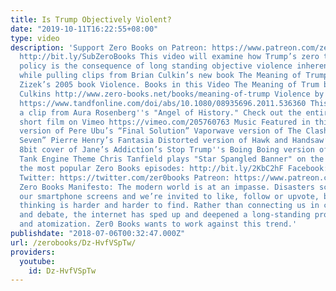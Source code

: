 ```yaml
---
title: Is Trump Objectively Violent?
date: "2019-10-11T16:22:55+08:00"
type: video
description: 'Support Zero Books on Patreon: https://www.patreon.com/zerobooks Subscribe:
  http://bit.ly/SubZeroBooks This video will examine how Trump’s zero tolerance immigration
  policy is the consequence of long standing objective violence inherent to our society
  while pulling clips from Brian Culkin’s new book The Meaning of Trump and from Slavoj
  Zizek’s 2005 book Violence. Books in this Video The Meaning of Trum by Brian Francis
  Culkins http://www.zero-books.net/books/meaning-of-trump Violence by Slavoj Zizek
  https://www.tandfonline.com/doi/abs/10.1080/08935696.2011.536360 This video includes
  a clip from Aura Rosenberg''s "Angel of History." Check out the entirety of this
  short film on Vimeo https://vimeo.com/205760763 Music Featured in this video Vaporwave
  version of Pere Ubu’s “Final Solution” Vaporwave version of The Clash’s “The Magnificent
  Seven” Pierre Henry’s Fantasia Distorted version of Hawk and Handsaw’s “Romceasca”
  8bit cover of Jane’s Addiction’s Stop Trump''s Boing Boing version of Thomas the
  Tank Engine Theme Chris Tanfield plays "Star Spangled Banner" on the theremin Watch
  the most popular Zero Books episodes: http://bit.ly/2KbC2hF Facebook: https://www.facebook.com/ZeroBooks/
  Twitter: https://twitter.com/zer0books Patreon: https://www.patreon.com/zerobooks
  Zero Books Manifesto: The modern world is at an impasse. Disasters scroll across
  our smartphone screens and we’re invited to like, follow or upvote, but critical
  thinking is harder and harder to find. Rather than connecting us in common struggle
  and debate, the internet has sped up and deepened a long-standing process of alienation
  and atomization. Zer0 Books wants to work against this trend.'
publishdate: "2018-07-06T00:32:47.000Z"
url: /zerobooks/Dz-HvfVSpTw/
providers:
  youtube:
    id: Dz-HvfVSpTw
---
```

